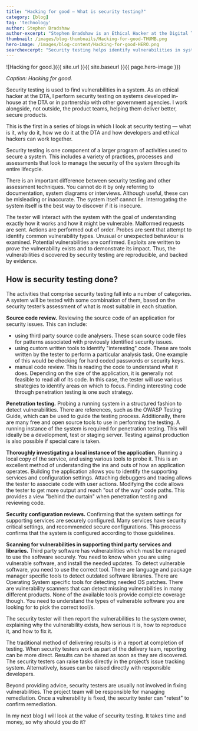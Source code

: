 ```yaml
---
title: "Hacking for good — What is security testing?"
category: [blog]
tag: 'technology'
author: Stephen Bradshaw
author-excerpt: "Stephen Bradshaw is an Ethical Hacker at the Digital Transformation Agency."
thumbnail: /images/blog-thumbnails/Hacking-for-good-THUMB.png
hero-image: /images/blog-content/Hacking-for-good-HERO.png
searchexcerpt: "Security testing helps identify vulnerabilities in systems so that they can be fixed. This makes these systems safer and more trustworthy. "
---
```


![Hacking for good.]({{ site.url }}{{ site.baseurl }}{{ page.hero-image }})

*Caption: Hacking for good.*

Security testing is used to find vulnerabilities in a system. As an ethical hacker at the DTA, I perform security testing on systems developed in-house at the DTA or in partnership with other government agencies. I work alongside, not outside, the product teams, helping them deliver better, secure products.

This is the first in a series of blogs in which I look at security testing &mdash; what is it, why do it, how we do it at the DTA and how developers and ethical hackers can work together.

Security testing is one component of a larger program of activities used to secure a system. This includes a variety of practices, processes and assessments that look to manage the security of the system through its entire lifecycle.

There is an important difference between security testing and other assessment techniques. You cannot do it by only referring to documentation, system diagrams or interviews. Although useful, these can be misleading or inaccurate. The system itself cannot lie. Interrogating the system itself is the best way to discover if it is insecure.

The tester will interact with the system with the goal of understanding exactly how it works and how it might be vulnerable. Malformed requests are sent. Actions are performed out of order. Probes are sent that attempt to identify common vulnerability types. Unusual or unexpected behaviour is examined.  Potential vulnerabilities are confirmed. Exploits are written to prove the vulnerability exists and to demonstrate its impact. Thus, the vulnerabilities discovered by security testing are reproducible, and backed by evidence.

## How is security testing done?

The activities that comprise security testing fall into a number of categories. A system will be tested with some combination of them, based on the security tester’s assessment of what is most suitable in each situation. 

**Source code review.** Reviewing the source code of an application for security issues. This can include:
- using third party source code analysers. These scan source code files for patterns associated with previously identified security issues.
- using custom written tools to identify "interesting" code. These are tools written by the tester to perform a particular analysis task. One example of this would be checking for hard coded passwords or security keys.  
- manual code review.  This is reading the code to understand what it does.  Depending on the size of the application, it is generally not feasible to read all of its code.  In this case, the tester will use various strategies to identify areas on which to focus. Finding interesting code through penetration testing is one such strategy.

**Penetration testing.** Probing a running system in a structured fashion to detect vulnerabilities. There are references, such as the OWASP Testing Guide, which can be used to guide the testing process. Additionally, there are many free and open source tools to use in performing the testing. A running instance of the system is required for penetration testing. This will ideally be a development, test or staging server. Testing against production is also possible if special care is taken.

**Thoroughly investigating a local instance of the application.** Running a local copy of the service, and using various tools to probe it. This is an excellent method of understanding the ins and outs of how an application operates. Building the application allows you to identify the supporting services and configuration settings. Attaching debuggers and tracing allows the tester to associate code with user actions. Modifying the code allows the tester to get more output and reach "out of the way" code paths. This provides a view "behind the curtain" when penetration testing and reviewing code.

**Security configuration reviews.**  Confirming that the system settings for supporting services are securely configured. Many services have security critical settings, and recommended secure configurations. This process confirms that the system is configured according to those guidelines.

**Scanning for vulnerabilities in supporting third party services and libraries.** Third party software has vulnerabilities which must be managed to use the software securely. You need to know when you are using vulnerable software, and install the needed updates. To detect vulnerable software, you need to use the correct tool. There are language and package manager specific tools to detect outdated software libraries. There are Operating System specific tools for detecting needed OS patches. There are vulnerability scanners that can detect missing vulnerabilities in many different products. None of the available tools provide complete coverage though. You need to understand the types of vulnerable software you are looking for to pick the correct tool/s.

The security tester will then report the vulnerabilities to the system owner, explaining why the vulnerability exists, how serious it is, how to reproduce it, and how to fix it. 

The traditional method of delivering results is in a report at completion of testing. When security testers work as part of the delivery team, reporting can be more direct. Results can be shared as soon as they are discovered. The security testers can raise tasks directly in the project’s issue tracking system. Alternatively, issues can be raised directly with responsible developers. 

Beyond providing advice, security testers are usually not involved in fixing vulnerabilities. The project team will be responsible for managing remediation.  Once a vulnerability is fixed, the security tester can "retest" to confirm remediation.

In my next blog I will look at the value of security testing. It takes time and money, so why should you do it?

